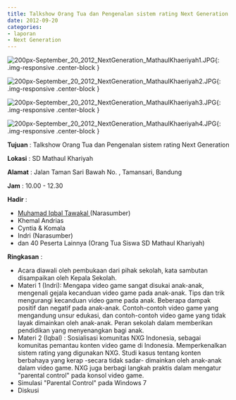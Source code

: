 ```yaml
---
title: Talkshow Orang Tua dan Pengenalan sistem rating Next Generation
date: 2012-09-20
categories:
- laporan
- Next Generation
---
```


![200px-September_20_2012_NextGeneration_MathaulKhaeriyah1.JPG](/uploads/200px-September_20_2012_NextGeneration_MathaulKhaeriyah1.JPG){: .img-responsive .center-block }

![200px-September_20_2012_NextGeneration_MathaulKhaeriyah2.JPG](/uploads/200px-September_20_2012_NextGeneration_MathaulKhaeriyah2.JPG){: .img-responsive .center-block }

![200px-September_20_2012_NextGeneration_MathaulKhaeriyah3.JPG](/uploads/200px-September_20_2012_NextGeneration_MathaulKhaeriyah3.JPG){: .img-responsive .center-block }

![200px-September_20_2012_NextGeneration_MathaulKhaeriyah4.JPG](/uploads/200px-September_20_2012_NextGeneration_MathaulKhaeriyah4.JPG){: .img-responsive .center-block }


**Tujuan** : Talkshow Orang Tua dan Pengenalan sistem rating Next Generation

**Lokasi** : SD Mathaul Khariyah 

**Alamat** : Jalan Taman Sari Bawah No. , Tamansari, Bandung 

**Jam** : 10.00 - 12.30 

**Hadir** :
* [Muhamad Iqbal Tawakal ](http://wiki.ciptamedia.org/wiki/Muhamad_Iqbal_Tawakal) (Narasumber)
* Khemal Andrias
* Cyntia & Komala
* Indri (Narasumber)
* dan 40 Peserta Lainnya (Orang Tua Siswa SD Mathaul Khariyah)

**Ringkasan** :
* Acara diawali oleh pembukaan dari pihak sekolah, kata sambutan disampaikan oleh Kepala Sekolah.
* Materi 1 (Indri): Mengapa video game sangat disukai anak-anak, mengenali gejala kecanduan video game pada anak-anak. Tips dan trik mengurangi kecanduan video game pada anak. Beberapa dampak positif dan negatif pada anak-anak. Contoh-contoh video game yang mengandung unsur edukasi, dan contoh-contoh video game yang tidak layak dimainkan oleh anak-anak. Peran sekolah dalam memberikan pendidikan yang menyenangkan bagi anak. 
* Materi 2 (Iqbal) : Sosialisasi komunitas NXG Indonesia, sebagai komunitas pemantau konten video game di Indonesia. Memperkenalkan sistem rating yang digunakan NXG. Studi kasus tentang konten berbahaya yang kerap -secara tidak sadar- dimainkan oleh anak-anak dalam video game. NXG juga berbagi langkah praktis dalam mengatur "parental control" pada konsol video game.
* Simulasi "Parental Control" pada Windows 7
* Diskusi
